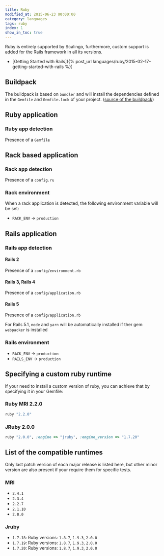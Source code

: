 ```yaml
---
title: Ruby
modified_at: 2015-06-23 00:00:00
category: languages
tags: ruby
index: 1
show_in_toc: true
---
```


Ruby is entirely supported by Scalingo, furthermore, custom support is added
for the Rails framework in all its versions.

* [Getting Started with Rails]({% post_url languages/ruby/2015-02-17-getting-started-with-rails %})

## Buildpack

The buildpack is based on `bundler` and will install the dependencies defined
in the `Gemfile` and `Gemfile.lock` of your project. ([source of the
buildpack](https://github.com/Scalingo/heroku-buildpack-ruby))

## Ruby application

### Ruby app detection

Presence of a `Gemfile`

## Rack based application

### Rack app detection

Presence of a `config.ru`

### Rack environment

When a rack application is detected, the following environment variable will be set:

* `RACK_ENV` → `production`

## Rails application

### Rails app detection

#### Rails 2

Presence of a `config/environment.rb`

#### Rails 3, Rails 4

Presence of a `config/application.rb`

#### Rails 5

Presence of a `config/application.rb`

For Rails 5.1, `node` and `yarn` will be automatically installed if ther gem `webpacker` is installed

### Rails environment

* `RACK_ENV` → `production`
* `RAILS_ENV` → `production`

## Specifying a custom ruby runtime

If your need to install a custom version of ruby, you can achieve that by specifying
it in your Gemfile:

### Ruby MRI 2.2.0

```ruby
ruby "2.2.0"
```

### JRuby 2.0.0

```ruby
ruby "2.0.0", :engine => "jruby", :engine_version => "1.7.20"
```

## List of the compatible runtimes

Only last patch version of each major release is listed here, but other minor version
are also present if your require them for specific tests.

### MRI

* `2.4.1`
* `2.3.4`
* `2.2.7`
* `2.1.10`
* `2.0.0`

### Jruby

* `1.7.18`: Ruby versions: `1.8.7`, `1.9.3`, `2.0.0`
* `1.7.19`: Ruby versions: `1.8.7`, `1.9.3`, `2.0.0`
* `1.7.20`: Ruby versions: `1.8.7`, `1.9.3`, `2.0.0`
